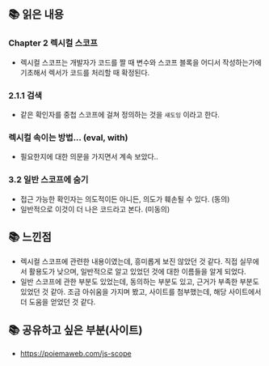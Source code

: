 ## 📚 읽은 내용

### Chapter 2 렉시컬 스코프
- 렉시컬 스코프는 개발자가 코드를 짤 때 변수와 스코프 블록을 어디서 작성하는가에 기초해서 렉서가 코드를 처리할 때 확정된다.

### 2.1.1 검색
- 같은 확인자를 중첩 스코프에 걸쳐 정의하는 것을 `섀도잉` 이라고 한다.


### 렉시컬 속이는 방법... (eval, with)
- 필요한지에 대한 의문을 가지면서 계속 보았다..

### 3.2 일반 스코프에 숨기
- 접근 가능한 확인자는 의도적이든 아니든, 의도가 훼손될 수 있다. (동의)
- 일반적으로 이것이 더 나은 코드라고 본다. (미동의)

## 📚 느낀점
- 렉시컬 스코프에 관련한 내용이였는데, 흥미롭게 보진 않았던 것 같다. 직접 실무에서 활용도가 낮으며, 일반적으로 알고 있었던 것에 대한 이름들을 알게 되었다.
- 일반 스코프에 관한 부분도 있었는데, 동의하는 부분도 있고, 근거가 부족한 부분도 있었던 것 같아. 조금 아쉬움을 가지며 봤고, 사이트를 첨부했는데, 해당 사이트에서 더 도움을 얻었던 것 같다.


## 📚 공유하고 싶은 부분(사이트)
- https://poiemaweb.com/js-scope